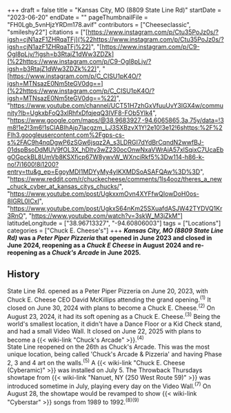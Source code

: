 +++
draft = false
title = "Kansas City, MO (8809 State Line Rd)"
startDate = "2023-06-20"
endDate = ""
pageThumbnailFile = "FH0Lgb_5vnHjzYRDm178.avif"
contributors = ["Cheeseclassic", "smileshy22"]
citations = ["[https://www.instagram.com/p/Ctu35PoJz0s/?igsh=cjN1azF1ZHRqaTFj](%22https://www.instagram.com/p/Ctu35PoJz0s/?igsh=cjN1azF1ZHRqaTFj%22)", "[https://www.instagram.com/p/C9-OgI8pLjv/?igsh=b3RtajZ1dWw3ZDZk](%22https://www.instagram.com/p/C9-OgI8pLjv/?igsh=b3RtajZ1dWw3ZDZk%22)", "[https://www.instagram.com/p/C_CISU1pK4O/?igsh=MTNsazE0Nm5teGV0dg==](%22https://www.instagram.com/p/C_CISU1pK4O/?igsh=MTNsazE0Nm5teGV0dg==%22)", "https://www.youtube.com/channel/UCT51H7zhGxVfuuUvY3lGX4w/community?lb=UgkxbFoQ3xlRhfxDfqjeqQ3IVF8-FOb5YIk4", "https://www.google.com/maps/@38.9683927,-94.6065865,3a,75y/data=!3m8!1e2!3m6!1sCIABIhAjp7lacgzm_LJ3SXBzvX1Y!2e10!3e12!6shttps:%2F%2Flh3.googleusercontent.com%2Fgps-cs-s%2FAC9h4nqDgwP6zSGw6jsqz2A_s3LDRGI7dYdBrCqndN2wwfBJ-01dspBsoDdMUV9fOL3X_hDltv3wZ230ocOnwNxaVWrAiA57xlSqixC7UcaEbgOGpckBL8UmVb8KSXficp67W8ywvW_WXnciRkf5%3Dw114-h86-k-no!7i1600!8i1200?entry=ttu&g_ep=EgoyMDI1MDYyMy4yIKXMDSoASAFQAw%3D%3D", "https://www.reddit.com/r/chuckecheese/comments/1ls4ooz/theres_a_new_chuck_cyber_at_kansas_citys_chucks/", "https://www.youtube.com/post/UgkxxmOvn4XYFfwQIowDoH0os-8IGRL0ICxI", "https://www.youtube.com/post/UgkxS64nKm25SXuafdASJW42TYDVQ1Kr3RnO", "https://www.youtube.com/watch?v=3skW_M3jZkM"]
latitudeLongitude = ["38.96713327", "-94.60806003"]
tags = ["Locations"]
categories = ["Chuck E. Cheese's"]
+++
***Kansas City, MO (8809 State Line Rd)* was a *Peter Piper Pizzeria* that opened in June 2023 and closed in June 2024, reopening as a *Chuck E Cheese* in August 2024 and re-reopening as a *Chuck's Arcade* in June 2025.**

## History

State Line Rd. opened as a Peter Piper Pizzeria on June 20, 2023, with Chuck E. Cheese CEO David McKillips attending the grand opening.<sup>(1)</sup> It closed on June 30, 2024 with plans to become a Chuck E. Cheese.<sup>(2)</sup>
On August 23, 2024, it had its soft opening as a Chuck E. Cheese.<sup>(3)</sup> Being the world's smallest location, it didn't have a Dance Floor or a Kid Check stand, and had a small Video Wall. It closed on June 22, 2025 with plans to become a {{< wiki-link "Chuck's Arcade" >}}.<sup>(4)</sup>\
State Line reopened on the 26th as Chuck's Arcade. This was the most unique location, being called 'Chuck's Arcade & Pizzeria' and having Phase 2, 3 and 4 art on the walls.<sup>(5)</sup> A {{< wiki-link "Chuck E. Cheese (Cyberamic)" >}} was installed on July 5. The Throwback Thursdays showtape from {{< wiki-link "Nanuet, NY (250 West Route 59)" >}} was introduced sometime in July, playing every day on the Video Wall.<sup>(7)</sup> On August 28, the showtape would be revamped to show {{< wiki-link "Cyberstar" >}} songs from 1989 to 1992.<sup>(8)(9)</sup>
